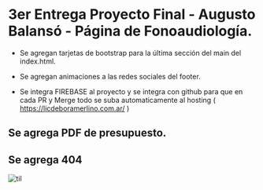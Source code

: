 # 3er Entrega Proyecto Final - Augusto Balansó - Página de Fonoaudiología.

- Se agregan tarjetas de bootstrap para la última sección del main del index.html.

- Se agregan animaciones a las redes sociales del footer.

- Se integra FIREBASE al proyecto y se integra con github para que en cada PR y Merge todo se suba automaticamente al hosting ( https://licdeboramerlino.com.ar/ )

## Se agrega PDF de presupuesto.

## Se agrega 404 

![til](https://media.giphy.com/media/Svf2Raa6ekRpZsQVNi/giphy.gif)
